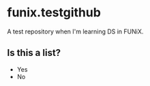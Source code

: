 # funix.testgithub
A test repository when I'm learning DS in FUNiX.
## Is this a list?
<ul>
 <li>Yes</li>
 <li>No</li>
</ul>
